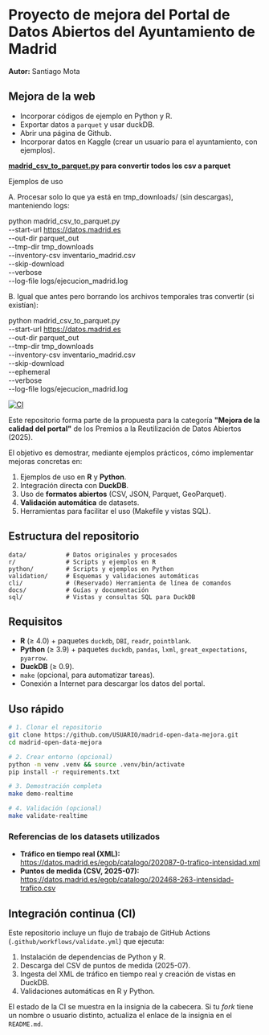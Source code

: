 # Proyecto de mejora del Portal de Datos Abiertos del Ayuntamiento de Madrid

**Autor:** Santiago Mota


## Mejora de la web

- Incorporar códigos de ejemplo en Python y R.
- Exportar datos a `parquet` y usar duckDB.
- Abrir una página de Github.
- Incorporar datos en Kaggle (crear un usuario para el ayuntamiento, con ejemplos).

**[madrid_csv_to_parquet.py](https://github.com/santiagomota/madrid-open-data-mejora/blob/main/python/madrid_csv_to_parquet.py) para convertir todos los csv a parquet**

Ejemplos de uso

A. Procesar solo lo que ya está en tmp_downloads/ (sin descargas), manteniendo logs:

python madrid_csv_to_parquet.py \
  --start-url https://datos.madrid.es \
  --out-dir parquet_out \
  --tmp-dir tmp_downloads \
  --inventory-csv inventario_madrid.csv \
  --skip-download \
  --verbose \
  --log-file logs/ejecucion_madrid.log

B. Igual que antes pero borrando los archivos temporales tras convertir (si existían):

python madrid_csv_to_parquet.py \
  --start-url https://datos.madrid.es \
  --out-dir parquet_out \
  --tmp-dir tmp_downloads \
  --inventory-csv inventario_madrid.csv \
  --skip-download \
  --ephemeral \
  --verbose \
  --log-file logs/ejecucion_madrid.log


[![CI](https://github.com/santiagomota/madrid-open-data-mejora/actions/workflows/validate.yml/badge.svg)](https://github.com/santiagomota/madrid-open-data-mejora/actions/workflows/validate.yml)

Este repositorio forma parte de la propuesta para la categoría **"Mejora de la calidad del portal"** de los Premios a la Reutilización de Datos Abiertos (2025).

El objetivo es demostrar, mediante ejemplos prácticos, cómo implementar mejoras concretas en:
1. Ejemplos de uso en **R** y **Python**.
2. Integración directa con **DuckDB**.
3. Uso de **formatos abiertos** (CSV, JSON, Parquet, GeoParquet).
4. **Validación automática** de datasets.
5. Herramientas para facilitar el uso (Makefile y vistas SQL).


## Estructura del repositorio

```
data/           # Datos originales y procesados
r/              # Scripts y ejemplos en R
python/         # Scripts y ejemplos en Python
validation/     # Esquemas y validaciones automáticas
cli/            # (Reservado) Herramienta de línea de comandos
docs/           # Guías y documentación
sql/            # Vistas y consultas SQL para DuckDB
```

## Requisitos

- **R** (≥ 4.0) + paquetes `duckdb`, `DBI`, `readr`, `pointblank`.
- **Python** (≥ 3.9) + paquetes `duckdb`, `pandas`, `lxml`, `great_expectations`, `pyarrow`.
- **DuckDB** (≥ 0.9).
- `make` (opcional, para automatizar tareas).
- Conexión a Internet para descargar los datos del portal.


## Uso rápido

```bash
# 1. Clonar el repositorio
git clone https://github.com/USUARIO/madrid-open-data-mejora.git
cd madrid-open-data-mejora

# 2. Crear entorno (opcional)
python -m venv .venv && source .venv/bin/activate
pip install -r requirements.txt

# 3. Demostración completa
make demo-realtime

# 4. Validación (opcional)
make validate-realtime
```


### Referencias de los datasets utilizados

- **Tráfico en tiempo real (XML):** https://datos.madrid.es/egob/catalogo/202087-0-trafico-intensidad.xml
- **Puntos de medida (CSV, 2025-07):** https://datos.madrid.es/egob/catalogo/202468-263-intensidad-trafico.csv


## Integración continua (CI)

Este repositorio incluye un flujo de trabajo de GitHub Actions (`.github/workflows/validate.yml`) que ejecuta:

1. Instalación de dependencias de Python y R.
2. Descarga del CSV de puntos de medida (2025-07).
3. Ingesta del XML de tráfico en tiempo real y creación de vistas en DuckDB.
4. Validaciones automáticas en R y Python.

El estado de la CI se muestra en la insignia de la cabecera. Si tu *fork* tiene un nombre o usuario distinto, actualiza el enlace de la insignia en el `README.md`.
